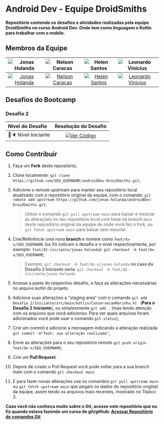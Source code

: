 # Android Dev - Equipe DroidSmiths

**Repositório contendo os desafios e atividades realizadas pela equipe DroidSmiths no curso Android Dev. Onde tem como linguagem o Kotlin para trabalhar com o mobile.**

## Membros da Equipe
![Jonas Holanda](https://avatars.githubusercontent.com/u/138180385?v=4) | ![Nelson Caracas](https://avatars.githubusercontent.com/u/124903742?s=400&u=fee3652b8af4fbbb8f20bb8c00d1aae48f002b50&v=4) | ![Helen Santos](https://img.freepik.com/free-vector/user-circles-set_78370-4704.jpg?size=338&ext=jpg&ga=GA1.1.2008272138.1724371200&semt=ais_hybrid) | ![Leonardo Vinicius](https://avatars.githubusercontent.com/u/87584069?v=4) | 
| :--: |:--:| :--: | :--: | 
| [![Jonas Holanda](https://img.shields.io/badge/-Jonas%20Holanda-30A3DC?style=for-the-badge&logo=github&logoColor=white)](https://github.com/jonas-holanda) | [![Nelson Caracas](https://img.shields.io/badge/-Nelson%20Caracas-30A3DC?style=for-the-badge&logo=github&logoColor=white)](https://github.com/ncaracas) | [![Helen Santos](https://img.shields.io/badge/-Helen%20Santos-30A3DC?style=for-the-badge&logo=github&logoColor=white)](#) | [![Leonardo Vinicius](https://img.shields.io/badge/-Leonardo%20Vinicius-30A3DC?style=for-the-badge&logo=github&logoColor=white)](https://github.com/LVMdS) |

## Desafios do Bootcamp

### Desafio 2


 Nível do Desafio | Resolução do Desafio
:-----| :----------------:
🔹🔈 Nível Iniciante | [![Ver Código](https://img.shields.io/badge/Ver%20C%C3%B3digo-a97bff?style=for-the-badge&logo=kotlin&logoColor=white)](./Desafio_2/Iniciante/src/main/kotlin/ConservacaoMarinha.kt)

## Como Contribuir

1. Faça um **Fork** deste repositório;
2. Clone localmente: `git clone https://github.com/SEU_USERNAME/androidDev-DroidSmiths.git`;
3. Adicione o remote upstream para manter seu repositório local atualizado com o repositório original da equipe, com o comando: `git remote add upstream https://github.com/jonas-holanda/androidDev-DroidSmiths.git`;
    > Utilize o comando `git pull upstream main` para baixar e mesclar as alterações no seu repositório local com base na branch `main` deste repositório original da equipe de onde você fez o fork, ou `git fetch upstream main` para baixar sem mesclar.
4. Crie/Referêncie uma nova **branch** e nomeie como `feat/dx-x/SEU_USERNAME` (os Xs indicam o desafio e o nível respectivamente, por exemplo: `feat/d2-iniciante/jonas-holanda`): `git checkout -b feat/dx-x/SEU_USERNAME`;
    > Exemplo: `git checkout -b feat/dx-x/jonas-holanda` **no caso do Desafio 2 Iniciante seria**: `git checkout -b feat/d2-iniciante/jonas-holanda`
5. Acesse a pasta do respectivo desafio, e faça as alterações necessárias no arquivo kotlin do projeto.

6. Adicione suas alterações a "staging area" com o comando `git add Desafio_2/Iniciante/src/main/kotlin/ConservacaoMarinha.kt ` (**Para o Desafio 2 Iniciante**), ou simplesmente `git add .` (mas tendo atenção com os arquivos que você adicionou. Para ver quais arquivos foram adicionados você pode usar o comando `git status`);
8. Crie um commit e adicione a mensagem indicando a alteração realizada `git commit -m"feat: sua alteração realizada"`;
9. Envie as alterações para o seu repositório remoto `git push origin feat/dx-x/SEU_USERNAME`; 
10. Crie um **Pull Request**.
11. Depois de criado o Pull Request você pode voltar para a sua branch main com o comando `git checkout main`
12. E para fazer novas alterações use os comandos `git pull upstream main` ou `git fetch upstream main` que pegam os dados do repositório original da equipe, assim tendo os arquivos mais recentes, mostrado no Tópico 3.

**Caso você não conheça muito sobre o Git, acesse este repositório que eu fiz quando estava fazendo um curso de git/github: [Acessar Repositório de comandos Git](https://github.com/jonas-holanda/projeto1-git)**